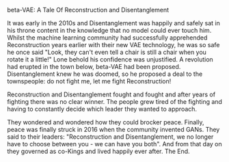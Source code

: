 beta-VAE: A Tale Of Reconstruction and Disentanglement

It was early in the 2010s and Disentanglement was happily and safely sat in his
throne content in the knowledge that no model could ever touch him. Whilst the
machine learning community had successfully apprehended Reconstruction years
earlier with their new VAE technology, he was so safe he once said "Look, they
can't even tell a chair is still a chair when you rotate it a little!" Lone
behold his confidence was unjustified. A revolution had erupted in the town
below, beta-VAE had been proposed. Disentanglement knew he was doomed, so he
proposed a deal to the townspeople: do not fight me, let me fight
Reconstruction!

Reconstruction and Disentanglement fought and fought and after
years of fighting there was no clear winner. The people grew tired of the
fighting and having to constantly decide which leader they wanted to approach.

They wondered and wondered how they could brocker peace. Finally, peace was
finally struck in 2016 when the community invented GANs. They said to their
leaders: "Reconstruction and Disentanglement, we no longer have to choose
between you - we can have you both". And from that day on they governed as
co-Kings and lived happily ever after. The End.
